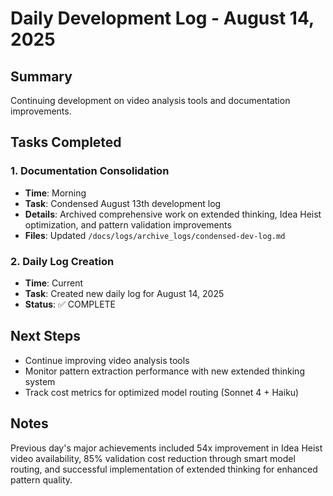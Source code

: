 # Daily Development Log - August 14, 2025

## Summary
Continuing development on video analysis tools and documentation improvements.

## Tasks Completed

### 1. Documentation Consolidation
- **Time**: Morning
- **Task**: Condensed August 13th development log
- **Details**: Archived comprehensive work on extended thinking, Idea Heist optimization, and pattern validation improvements
- **Files**: Updated `/docs/logs/archive_logs/condensed-dev-log.md`

### 2. Daily Log Creation
- **Time**: Current
- **Task**: Created new daily log for August 14, 2025
- **Status**: ✅ COMPLETE

## Next Steps
- Continue improving video analysis tools
- Monitor pattern extraction performance with new extended thinking system
- Track cost metrics for optimized model routing (Sonnet 4 + Haiku)

## Notes
Previous day's major achievements included 54x improvement in Idea Heist video availability, 85% validation cost reduction through smart model routing, and successful implementation of extended thinking for enhanced pattern quality.